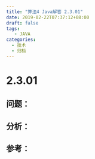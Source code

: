 ```yaml
---
title: "算法4 Java解答 2.3.01"
date: 2019-02-22T07:37:12+08:00
draft: false
tags:
   - JAVA
categories:
  - 技术
  - 归档
---
```



# 2.3.01

## 问题：


## 分析：


## 参考：


